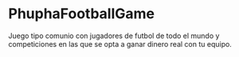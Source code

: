 # PhuphaFootballGame
Juego tipo comunio con jugadores de futbol de todo el mundo y competiciones en las que se opta a ganar dinero real con tu equipo.
